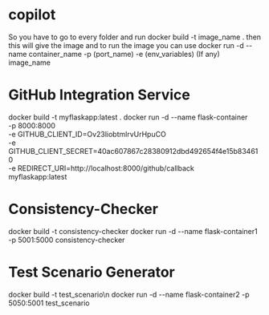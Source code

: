 # copilot

So you have to go to every folder and run docker build -t image_name .
then this will give the image and to run the image you can use docker run -d --name container_name -p (port_name) -e (env_variables) (If any) image_name 


# GitHub Integration Service
docker build -t myflaskapp:latest .
docker run -d --name flask-container \
  -p 8000:8000 \
  -e GITHUB_CLIENT_ID=Ov23liobtmlrvUrHpuCO \
  -e GITHUB_CLIENT_SECRET=40ac607867c28380912dbd492654f4e15b834610 \
  -e REDIRECT_URI=http://localhost:8000/github/callback \
  myflaskapp:latest

# Consistency-Checker
docker build -t consistency-checker 
docker run -d --name flask-container1 -p 5001:5000 consistency-checker

# Test Scenario Generator

docker build -t test_scenario\n 
docker run -d --name flask-container2 -p 5050:5001 test_scenario